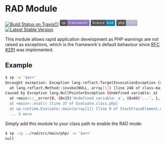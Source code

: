 RAD Module
==========

[![Build Status on TravisCI](https://secure.travis-ci.org/xp-framework/rad.svg)](http://travis-ci.org/xp-framework/rad)
[![XP Framework Module](https://raw.githubusercontent.com/xp-framework/web/master/static/xp-framework-badge.png)](https://github.com/xp-framework/core)
[![BSD Licence](https://raw.githubusercontent.com/xp-framework/web/master/static/licence-bsd.png)](https://github.com/xp-framework/core/blob/master/LICENCE.md)
[![Required PHP 5.4+](https://raw.githubusercontent.com/xp-framework/web/master/static/php-5_4plus.png)](http://php.net/)
[![Latest Stable Version](https://poser.pugx.org/xp-framework/rad/version.png)](https://packagist.org/packages/xp-framework/rad)

This module allows rapid application development as PHP warnings are not raised as exceptions, which is the framework's default behaviour since [RFC #291](https://github.com/xp-framework/rfc/issues/291) was implemented.

Example
-------

```sh
$ xp -w '$a++'
Uncaught exception: Exception lang.reflect.TargetInvocationException (xp\runtime\Evaluate::main)
  at lang.reflect.Method::invoke(NULL, array[1]) [line 248 of class-main.php]
Caused by Exception lang.NullPointerException (Undefined variable: a)
  at <main>::__error(8, (0x15)'Undefined variable: a', (0x60)'...', 1, array[5]) [line 1 of Evaluate.class.php(37) : eval()'d code]
  at <main>::eval() [line 37 of Evaluate.class.php]
  at xp.runtime.Evaluate::main(array[1]) [line 0 of StackTraceElement.class.php]
  ... 2 more

```

Simply add this module to your class path to enable the RAD mode:

```sh
$ xp -cp ../rad/src/main/php/ -w '$a++'
null
```